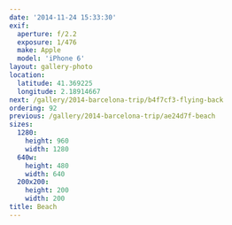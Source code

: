 ```yaml
---
date: '2014-11-24 15:33:30'
exif:
  aperture: f/2.2
  exposure: 1/476
  make: Apple
  model: 'iPhone 6'
layout: gallery-photo
location:
  latitude: 41.369225
  longitude: 2.18914667
next: /gallery/2014-barcelona-trip/b4f7cf3-flying-back
ordering: 92
previous: /gallery/2014-barcelona-trip/ae24d7f-beach
sizes:
  1280:
    height: 960
    width: 1280
  640w:
    height: 480
    width: 640
  200x200:
    height: 200
    width: 200
title: Beach
---
```

